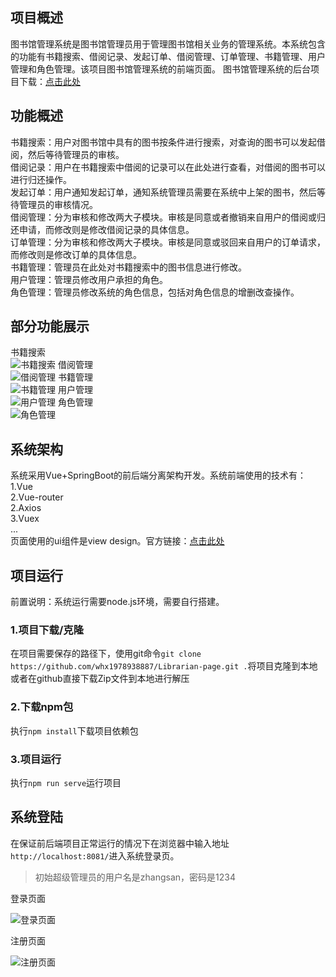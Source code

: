 ## 项目概述

图书馆管理系统是图书馆管理员用于管理图书馆相关业务的管理系统。本系统包含的功能有书籍搜索、借阅记录、发起订单、借阅管理、订单管理、书籍管理、用户管理和角色管理。该项目图书馆管理系统的前端页面。 
图书馆管理系统的后台项目下载：[点击此处](https://github.com/whx1978938887/Librarian-server)

## 功能概述

书籍搜索：用户对图书馆中具有的图书按条件进行搜索，对查询的图书可以发起借阅，然后等待管理员的审核。  
借阅记录：用户在书籍搜索中借阅的记录可以在此处进行查看，对借阅的图书可以进行归还操作。  
发起订单：用户通知发起订单，通知系统管理员需要在系统中上架的图书，然后等待管理员的审核情况。  
借阅管理：分为审核和修改两大子模块。审核是同意或者撤销来自用户的借阅或归还申请，而修改则是修改借阅记录的具体信息。  
订单管理：分为审核和修改两大子模块。审核是同意或驳回来自用户的订单请求，而修改则是修改订单的具体信息。  
书籍管理：管理员在此处对书籍搜索中的图书信息进行修改。  
用户管理：管理员修改用户承担的角色。  
角色管理：管理员修改系统的角色信息，包括对角色信息的增删改查操作。  

## 部分功能展示

书籍搜索  
![书籍搜索](http://ruyqi5emy.hn-bkt.clouddn.com/librarian/bookSearch.png)
借阅管理  
![借阅管理](http://ruyqi5emy.hn-bkt.clouddn.com/librarian/borrowManage.png)
书籍管理  
![书籍管理](http://ruyqi5emy.hn-bkt.clouddn.com/librarian/bookManage.png)
用户管理  
![用户管理](http://ruyqi5emy.hn-bkt.clouddn.com/librarian/userManage.png)
角色管理  
![角色管理](http://ruyqi5emy.hn-bkt.clouddn.com/librarian/roleManage.png)

## 系统架构

系统采用Vue+SpringBoot的前后端分离架构开发。系统前端使用的技术有：  
1.Vue  
2.Vue-router  
2.Axios  
3.Vuex  
...  
页面使用的ui组件是view design。官方链接：[点击此处](https://www.iviewui.com/view-ui-plus/guide/introduce)  


## 项目运行

前置说明：系统运行需要node.js环境，需要自行搭建。

### 1.项目下载/克隆  

在项目需要保存的路径下，使用git命令`git clone https://github.com/whx1978938887/Librarian-page.git .`将项目克隆到本地  
或者在github直接下载Zip文件到本地进行解压   

### 2.下载npm包  
执行`npm install`下载项目依赖包

### 3.项目运行
执行`npm run serve`运行项目

## 系统登陆
在保证前后端项目正常运行的情况下在浏览器中输入地址`http://localhost:8081/`进入系统登录页。
> 初始超级管理员的用户名是zhangsan，密码是1234  

登录页面

![登录页面](http://ruyqi5emy.hn-bkt.clouddn.com/librarian/login.png)

注册页面

![注册页面](http://ruyqi5emy.hn-bkt.clouddn.com/librarian/register.png)